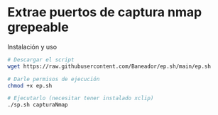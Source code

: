 # Extrae puertos de captura nmap grepeable

Instalación y uso 
```sh
# Descargar el script
wget https://raw.githubusercontent.com/Baneador/ep.sh/main/ep.sh

# Darle permisos de ejecución
chmod +x ep.sh

# Ejecutarlo (necesitar tener instalado xclip)
./sp.sh capturaNmap
```
